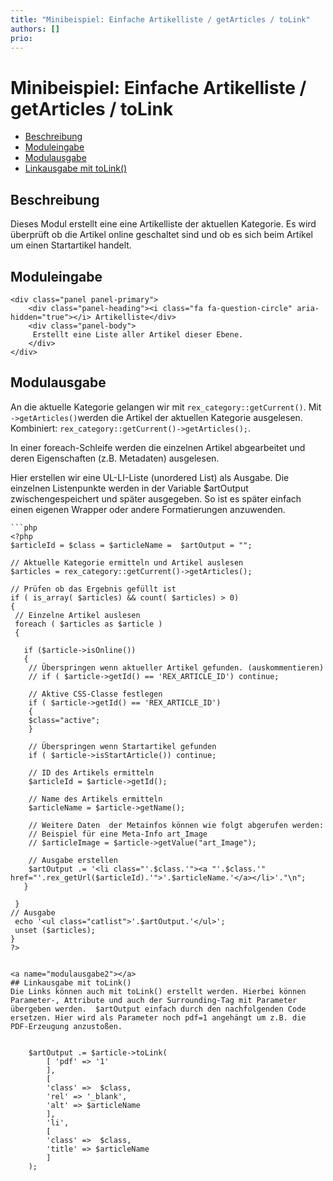 ```yaml
---
title: "Minibeispiel: Einfache Artikelliste / getArticles / toLink"
authors: []
prio:
---
```


# Minibeispiel: Einfache Artikelliste / getArticles / toLink

- [Beschreibung](#beschreibung)
- [Moduleingabe](#moduleingabe)
- [Modulausgabe](#modulausgabe)
- [Linkausgabe mit toLink()](#modulausgabe2)

<a name="beschreibung"></a>
## Beschreibung

Dieses Modul erstellt eine eine Artikelliste der aktuellen Kategorie. Es wird überprüft ob die Artikel online geschaltet sind und ob es sich beim Artikel um einen Startartikel handelt. 

<a name="moduleingabe"></a>
## Moduleingabe

	<div class="panel panel-primary">
		<div class="panel-heading"><i class="fa fa-question-circle" aria-hidden="true"></i> Artikelliste</div>
		<div class="panel-body">
		 Erstellt eine Liste aller Artikel dieser Ebene. 
		</div>
	</div>


<a name="modulausgabe"></a>
## Modulausgabe

An die aktuelle Kategorie gelangen wir mit `rex_category::getCurrent()`.
Mit `->getArticles()`werden die Artikel der aktuellen Kategorie ausgelesen. 
Kombiniert: `rex_category::getCurrent()->getArticles();`. 

In einer foreach-Schleife werden die einzelnen Artikel abgearbeitet und deren Eigenschaften (z.B. Metadaten) ausgelesen. 

Hier erstellen wir eine UL-LI-Liste (unordered List) als Ausgabe. Die einzelnen Listenpunkte werden in der Variable $artOutput zwischengespeichert und später ausgegeben. 
So ist es später einfach einen eigenen Wrapper oder andere Formatierungen anzuwenden. 

	```php
    <?php 
	$articleId = $class = $articleName =  $artOutput = "";  
	
	// Aktuelle Kategorie ermitteln und Artikel auslesen
	$articles = rex_category::getCurrent()->getArticles();
	
	// Prüfen ob das Ergebnis gefüllt ist
	if ( is_array( $articles) && count( $articles) > 0) 
	{
	 // Einzelne Artikel auslesen
	 foreach ( $articles as $article )
	 {
	   
	   if ($article->isOnline())
	   {
	    // Überspringen wenn aktueller Artikel gefunden. (auskommentieren) 
	    // if ( $article->getId() == 'REX_ARTICLE_ID') continue; 
	    
	    // Aktive CSS-Classe festlegen 
	    if ( $article->getId() == 'REX_ARTICLE_ID')
	    {
	    $class="active";
	    }
	    
	    // Überspringen wenn Startartikel gefunden 
	    if ( $article->isStartArticle()) continue;
	
	    // ID des Artikels ermitteln
	    $articleId = $article->getId();
	    
	    // Name des Artikels ermitteln
	    $articleName = $article->getName();
	    
	    // Weitere Daten  der Metainfos können wie folgt abgerufen werden:     
	    // Beispiel für eine Meta-Info art_Image
	    // $articleImage = $article->getValue("art_Image");
	    
	    // Ausgabe erstellen 
	    $artOutput .= '<li class="'.$class.'"><a "'.$class.'" href="'.rex_getUrl($articleId).'">'.$articleName.'</a></li>'."\n"; 
	   }
	
	 }
	// Ausgabe 
	 echo '<ul class="catlist">'.$artOutput.'</ul>';
	 unset ($articles);
	}
	?>
```

<a name="modulausgabe2"></a>
## Linkausgabe mit toLink()
Die Links können auch mit toLink() erstellt werden. Hierbei können Parameter-, Attribute und auch der Surrounding-Tag mit Parameter übergeben werden.  $artOutput einfach durch den nachfolgenden Code ersetzen. Hier wird als Parameter noch pdf=1 angehängt um z.B. die PDF-Erzeugung anzustoßen. 


	$artOutput .= $article->toLink( 
		[ 'pdf' => '1'
		],
		[
		'class' =>  $class,
		'rel' => '_blank', 
		'alt' => $articleName
		],
		'li',
		[
		'class' =>  $class,
		'title' => $articleName 
		] 
	);



